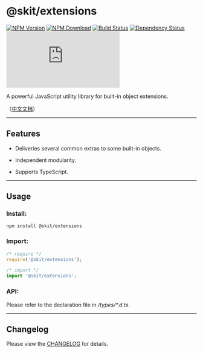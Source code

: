 # @skit/extensions

[![NPM Version](https://img.shields.io/npm/v/@skit/extensions.svg?sanitize=true)](https://www.npmjs.com/package/@skit/extensions)
[![NPM Download](https://img.shields.io/npm/dm/@skit/extensions.svg?sanitize=true)](https://www.npmjs.com/package/@skit/extensions)
[![Build Status](https://travis-ci.org/fudiwei/skit-extensions.js.svg?branch=master)](https://travis-ci.org/fudiwei/skit-extensions.js)
[![Dependency Status](https://david-dm.org/fudiwei/skit-extensions.js.svg)](https://david-dm.org/fudiwei/skit-extensions.js)
[![License](https://img.shields.io/github/license/fudiwei/skit-extensions.js)](https://mit-license.org/)

A powerful JavaScript utility library for built-in object extensions.

（[中文文档](./README.zh-CN.md)）

---

## Features

-   Deliveries several common extras to some built-in objects.

-   Independent modularity.

-   Supports TypeScript.

---

## Usage

### Install:

```shell
npm install @skit/extensions
```

### Import:

```javascript
/* require */
require('@skit/extensions');

/* import */
import '@skit/extensions';
```

### API:

Please refer to the declaration file in _/types/\*.d.ts_.

---

## Changelog

Please view the [CHANGELOG](./CHANGELOG.md) for details.
